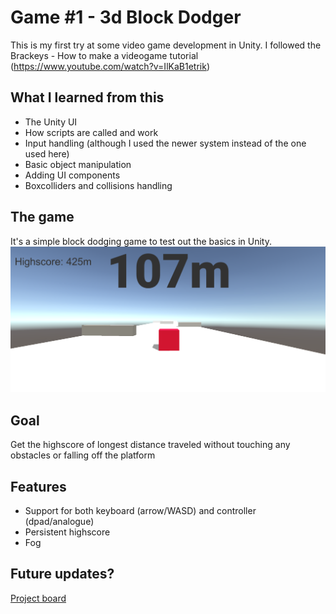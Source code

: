 # Game #1 - 3d Block Dodger

This is my first try at some video game development in Unity.
I followed the Brackeys - How to make a videogame tutorial (https://www.youtube.com/watch?v=IlKaB1etrik)

What I learned from this
-----------------------------
- The Unity UI
- How scripts are called and work
- Input handling (although I used the newer system instead of the one used here)
- Basic object manipulation
- Adding UI components
- Boxcolliders and collisions handling

The game
-----------------------------
It's a simple block dodging game to test out the basics in Unity.
![3d block dodger](https://github.com/FishSt1ck-git/3d-block-dodger/blob/master/3d%20block%20dodger.PNG)

Goal
-----------------------------
Get the highscore of longest distance traveled without touching any obstacles or falling off the platform

Features
-----------------------------
- Support for both keyboard (arrow/WASD) and controller (dpad/analogue)
- Persistent highscore
- Fog

Future updates?
-----------------------------
[Project board](https://github.com/FishSt1ck-git/3d-block-dodger/projects/1)
